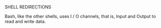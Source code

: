 SHELL REDIRECTIONS

Bash, like the other shells, uses I / O channels, that is, Input and Output to read and write data.